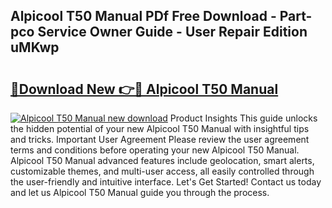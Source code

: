 ## Alpicool T50 Manual PDf Free Download - Part-pco Service Owner Guide - User Repair Edition uMKwp

# <h2><a href="http://bc27470.oget.top/?id=Alpicool+T50+Manual">🔗Download New 👉🔴 Alpicool T50 Manual</a></h2>

[![Alpicool T50 Manual new download](https://i.imgur.com/5g1atiW.png)](http://bc27470.oget.top/?id=Alpicool+T50+Manual)
Product Insights This guide unlocks the hidden potential of your new Alpicool T50 Manual with insightful tips and tricks. Important User Agreement Please review the user agreement terms and conditions before operating your new Alpicool T50 Manual. Alpicool T50 Manual advanced features include geolocation, smart alerts, customizable themes, and multi-user access, all easily controlled through the user-friendly and intuitive interface. Let's Get Started! Contact us today and let us Alpicool T50 Manual guide you through the process.

